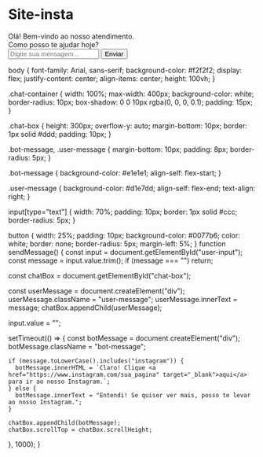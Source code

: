 # Site-insta <!DOCTYPE html>
<html lang="pt-br">
<head>
  <meta charset="UTF-8" />
  <meta name="viewport" content="width=device-width, initial-scale=1.0"/>
  <title>Chat com Atendimento</title>
  <link rel="stylesheet" href="style.css" />
</head>
<body>
  <div class="chat-container">
    <div class="chat-box" id="chat-box">
      <div class="bot-message">Olá! Bem-vindo ao nosso atendimento.</div>
      <div class="bot-message">Como posso te ajudar hoje?</div>
    </div>
    <input type="text" id="user-input" placeholder="Digite sua mensagem..." />
    <button onclick="sendMessage()">Enviar</button>
  </div>
  <script src="script.js"></script>
</body>
</html>

body {
  font-family: Arial, sans-serif;
  background-color: #f2f2f2;
  display: flex;
  justify-content: center;
  align-items: center;
  height: 100vh;
}

.chat-container {
  width: 100%;
  max-width: 400px;
  background-color: white;
  border-radius: 10px;
  box-shadow: 0 0 10px rgba(0, 0, 0, 0.1);
  padding: 15px;
}

.chat-box {
  height: 300px;
  overflow-y: auto;
  margin-bottom: 10px;
  border: 1px solid #ddd;
  padding: 10px;
}

.bot-message, .user-message {
  margin-bottom: 10px;
  padding: 8px;
  border-radius: 5px;
}

.bot-message {
  background-color: #e1e1e1;
  align-self: flex-start;
}

.user-message {
  background-color: #d1e7dd;
  align-self: flex-end;
  text-align: right;
}

input[type="text"] {
  width: 70%;
  padding: 10px;
  border: 1px solid #ccc;
  border-radius: 5px;
}

button {
  width: 25%;
  padding: 10px;
  background-color: #0077b6;
  color: white;
  border: none;
  border-radius: 5px;
  margin-left: 5%;
}
function sendMessage() {
  const input = document.getElementById("user-input");
  const message = input.value.trim();
  if (message === "") return;

  const chatBox = document.getElementById("chat-box");

  const userMessage = document.createElement("div");
  userMessage.className = "user-message";
  userMessage.innerText = message;
  chatBox.appendChild(userMessage);

  input.value = "";

  setTimeout(() => {
    const botMessage = document.createElement("div");
    botMessage.className = "bot-message";
    
    if (message.toLowerCase().includes("instagram")) {
      botMessage.innerHTML = `Claro! Clique <a href="https://www.instagram.com/sua_pagina" target="_blank">aqui</a> para ir ao nosso Instagram.`;
    } else {
      botMessage.innerText = "Entendi! Se quiser ver mais, posso te levar ao nosso Instagram.";
    }

    chatBox.appendChild(botMessage);
    chatBox.scrollTop = chatBox.scrollHeight;
  }, 1000);
}
